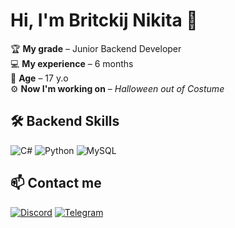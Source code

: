 # Hi, I'm Britckij Nikita 👋

🏆 **My grade** – Junior Backend Developer  
💻 **My experience** – 6 months  
👤 **Age** – 17 y.o  
⚙️ **Now I'm working on** – *Halloween out of Costume*  

## 🛠️ Backend Skills  
![C#](https://img.shields.io/badge/-C%23-512BD4?style=flat-square&logo=csharp&logoColor=white) ![Python](https://img.shields.io/badge/-Python-3776AB?style=flat-square&logo=python&logoColor=white) ![MySQL](https://img.shields.io/badge/-MySQL-4479A1?style=flat-square&logo=mysql&logoColor=white)

## 📫 Contact me  
[![Discord](https://img.shields.io/badge/-Discord-5865F2?style=flat-square&logo=discord&logoColor=white)](https://discord.com/users/yourdiscordid) [![Telegram](https://img.shields.io/badge/-Telegram-26A5E4?style=flat-square&logo=telegram&logoColor=white)](https://t.me/nelmozfxx)
